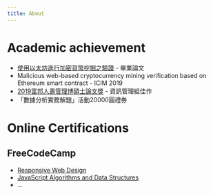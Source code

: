 ```yaml
---
title: About
---
```


# Academic achievement

* [使用以太坊進行加密貨幣挖掘之驗證](https://ndltd.ncl.edu.tw/cgi-bin/gs32/gsweb.cgi/login?o=dnclcdr&s=id=%22107YUNT0396017%22.&searchmode=basic) - 畢業論文
* Malicious web-based cryptocurrency mining verification based on Ethereum smart contract - ICIM 2019
* [2019富邦人壽管理博碩士論文獎](https://mba.management.org.tw/news_detail.php?gid=1&nid=45) - 資訊管理組佳作
* 「數據分析實務解題」活動20000圓禮券
 
# Online Certifications

## FreeCodeCamp

* [Responsive Web Design](https://www.freecodecamp.org/certification/bar1eycool/responsive-web-design)
* [JavaScript Algorithms and Data Structures](https://www.freecodecamp.org/certification/bar1eycool/javascript-algorithms-and-data-structures)
* ...